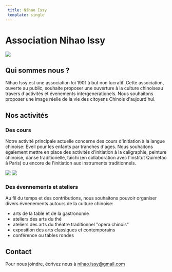 ```yaml
---
 title: Nihao Issy
 template: single
---
```


# Association Nihao Issy

<div class="carousel">
  <img src="images/zhong.png" class="header-img">
</div>

## Qui sommes nous ?

Nihao Issy est une association loi 1901 à but non lucratif. Cette association, ouverte au public, souhaite proposer une ouverture à la culture chinoiseau travers d'activités et évenements intergenerationels. Nous souhaitons proposer une image réelle de la vie des citoyens Chinois d'aujourd'hui.


## Nos activités

### Des cours

Notre activité principale actuelle concerne des cours d'initiation à la langue chinoise: Eveil pour les enfants par tranches d'ages.
Nous souhaitons également mettre en place des activités d'initiation à la caligraphie, peinture chinoise, danse traditionelle, taichi (en collaboration avec l'institut Quimetao à Paris) ou encore de l'initiation aux instruments traditionnels.

<div class="carousel">
  <img src="images/cours.jpg">
  <img src="images/cours2.jpg">
</div>

### Des évennements et ateliers

Au fil du temps et des contributions, nous souhaitons pouvoir organiser divers évnenements autours de la culture chinoise:

* arts de la table et de la gastronomie
* ateliers des arts du thé
* ateliers des arts du théatre traditionnel "opéra chinois"
* exposition des arts classiques et contemporains
* conférence ou tables rondes


## Contact

Pour nous joindre, écrivez nous à [nihao.issy@gmail.com](mailto:nihao.issy@gmail.com)
